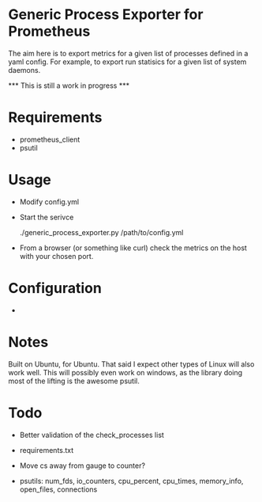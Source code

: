 Generic Process Exporter for Prometheus
=======================================

The aim here is to export metrics for a given list of processes defined in a yaml config. 
For example, to export run statisics for a given list of system daemons. 

*** This is still a work in progress ***

Requirements
============

* prometheus_client
* psutil

Usage
=====

* Modify config.yml
* Start the serivce

    ./generic_process_exporter.py /path/to/config.yml
    
* From a browser (or something like curl) check the metrics on the host with your chosen port.

Configuration
=============

* 

Notes
=====
 
Built on Ubuntu, for Ubuntu.
That said I expect other types of Linux will also work well. 
This will possibly even work on windows, as the library doing most of the lifting is the awesome psutil.


Todo
====

* Better validation of the check_processes list
* requirements.txt
* Move cs away from gauge to counter?


* psutils:  num_fds, io_counters, cpu_percent, cpu_times, memory_info, open_files, connections
